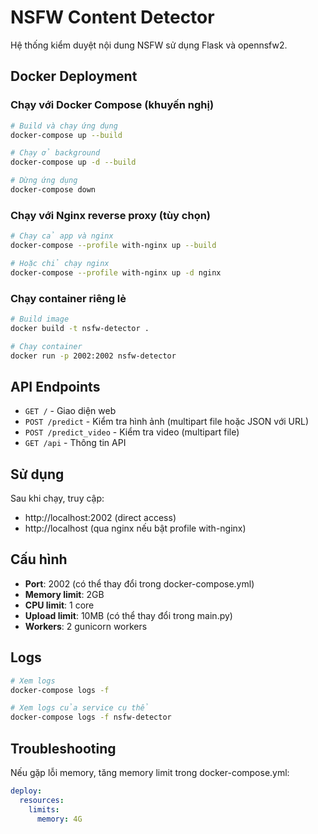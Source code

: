 # NSFW Content Detector

Hệ thống kiểm duyệt nội dung NSFW sử dụng Flask và opennsfw2.

## Docker Deployment

### Chạy với Docker Compose (khuyến nghị)

```bash
# Build và chạy ứng dụng
docker-compose up --build

# Chạy ở background
docker-compose up -d --build

# Dừng ứng dụng
docker-compose down
```

### Chạy với Nginx reverse proxy (tùy chọn)

```bash
# Chạy cả app và nginx
docker-compose --profile with-nginx up --build

# Hoặc chỉ chạy nginx
docker-compose --profile with-nginx up -d nginx
```

### Chạy container riêng lẻ

```bash
# Build image
docker build -t nsfw-detector .

# Chạy container
docker run -p 2002:2002 nsfw-detector
```

## API Endpoints

- `GET /` - Giao diện web
- `POST /predict` - Kiểm tra hình ảnh (multipart file hoặc JSON với URL)
- `POST /predict_video` - Kiểm tra video (multipart file)
- `GET /api` - Thông tin API

## Sử dụng

Sau khi chạy, truy cập:
- http://localhost:2002 (direct access)
- http://localhost (qua nginx nếu bật profile with-nginx)

## Cấu hình

- **Port**: 2002 (có thể thay đổi trong docker-compose.yml)
- **Memory limit**: 2GB
- **CPU limit**: 1 core
- **Upload limit**: 10MB (có thể thay đổi trong main.py)
- **Workers**: 2 gunicorn workers

## Logs

```bash
# Xem logs
docker-compose logs -f

# Xem logs của service cụ thể
docker-compose logs -f nsfw-detector
```

## Troubleshooting

Nếu gặp lỗi memory, tăng memory limit trong docker-compose.yml:

```yaml
deploy:
  resources:
    limits:
      memory: 4G
```